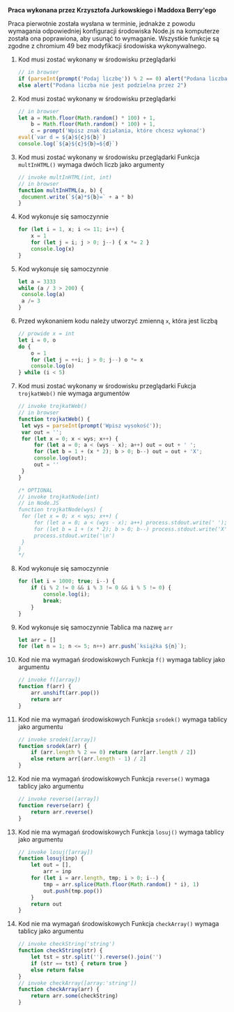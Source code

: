 **Praca wykonana przez Krzysztofa Jurkowskiego i Maddoxa Berry'ego**

Praca pierwotnie została wysłana w terminie, jednakże z powodu wymagania odpowiedniej konfiguracji środowiska Node.js na komputerze została ona poprawiona, aby usunąć to wymaganie. Wszystkie funkcje są zgodne z chromium 49 bez modyfikacji środowiska wykonywalnego.

1. Kod musi zostać wykonany w środowisku przeglądarki

   ```javascript
   // in browser
   if (parseInt(prompt('Podaj liczbę')) % 2 == 0) alert("Podana liczba jest podzielna przez 2");
   else alert("Podana liczba nie jest podzielna przez 2")
   ```
2. Kod musi zostać wykonany w środowisku przeglądarki

   ```javascript
   // in browser
   let a = Math.floor(Math.random() * 100) + 1,
       b = Math.floor(Math.random() * 100) + 1,
       c = prompt('Wpisz znak działania, które chcesz wykonać')
   eval(`var d = ${a}${c}${b}`)
   console.log(`${a}${c}${b}=${d}`)
   ```
3. Kod musi zostać wykonany w środowisku przeglądarki
   Funkcja `multInHTML()` wymaga dwóch liczb jako argumenty

   ```javascript
   // invoke multInHTML(int, int)
   // in browser
   function multInHTML(a, b) {
   	document.write(`${a}*${b}=` + a * b)
   }
   ```
4. Kod wykonuje się samoczynnie

   ```javascript
   for (let i = 1, x; i <= 11; i++) {
       x = 1
       for (let j = i; j > 0; j--) { x *= 2 }
       console.log(x)
   }
   ```
5. Kod wykonuje się samoczynnie

   ```javascript
   let a = 3333
   while (a / 3 > 200) {
   	console.log(a)
   	a /= 3
   }
   ```
6. Przed wykonaniem kodu należy utworzyć zmienną `x`, która jest liczbą

   ```javascript
   // prowide x = int
   let i = 0, o
   do {
       o = 1
       for (let j = ++i; j > 0; j--) o *= x
       console.log(o)
   } while (i < 5)
   ```
7. Kod musi zostać wykonany w środowisku przeglądarki
   Fukcja `trojkatWeb()` nie wymaga argumentów

   ```javascript
   // invoke trojkatWeb()
   // in browser
   function trojkatWeb() {
   	let wys = parseInt(prompt('Wpisz wysokość'));
   	var out = '';
   	for (let x = 0; x < wys; x++) {
   		for (let a = 0; a < (wys - x); a++) out = out + ' ';
   		for (let b = 1 + (x * 2); b > 0; b--) out = out + 'X';
   		console.log(out);
   		out = ''
   	}
   }

   /* OPTIONAL
   // invoke trojkatNode(int)
   // in Node.JS
   function trojkatNode(wys) {
   	for (let x = 0; x < wys; x++) {
   		for (let a = 0; a < (wys - x); a++) process.stdout.write(' ');
   		for (let b = 1 + (x * 2); b > 0; b--) process.stdout.write('X');
   		process.stdout.write('\n')
   	}
   }
   */
   ```
8. Kod wykonuje się samoczynnie

   ```javascript
   for (let i = 1000; true; i--) {
       if (i % 2 != 0 && i % 3 != 0 && i % 5 != 0) {
           console.log(i);
           break;
       }
   }
   ```
9. Kod wykonuje się samoczynnie
   Tablica ma nazwę `arr`

   ```javascript
   let arr = []
   for (let n = 1; n <= 5; n++) arr.push(`książka ${n}`);
   ```
10. Kod nie ma wymagań środowiskowych
    Funkcja `f()` wymaga tablicy jako argumentu

    ```javascript
    // invoke f([array])
    function f(arr) {
        arr.unshift(arr.pop())
        return arr
    }
    ```
11. Kod nie ma wymagań środowiskowych
    Funkcja `srodek()` wymaga tablicy jako argumentu

    ```javascript
    // invoke srodek([array])
    function srodek(arr) {
        if (arr.length % 2 == 0) return (arr[arr.length / 2])
        else return arr[(arr.length - 1) / 2]
    }
    ```
12. Kod nie ma wymagań środowiskowych
    Funkcja `reverse()` wymaga tablicy jako argumentu

    ```javascript
    // invoke reverse([array])
    function reverse(arr) {
        return arr.reverse()
    }
    ```
13. Kod nie ma wymagań środowiskowych
    Funkcja `losuj()` wymaga tablicy jako argumentu

    ```javascript
    // invoke losuj([array])
    function losuj(inp) {
    	let out = [],
    		arr = inp
    	for (let i = arr.length, tmp; i > 0; i--) {
    		tmp = arr.splice(Math.floor(Math.random() * i), 1)
    		out.push(tmp.pop())
    	}
    	return out
    }
    ```
14. Kod nie ma wymagań środowiskowych
    Funkcja `checkArray()` wymaga tablicy jako argumentu

    ```javascript
    // invoke checkString('string')
    function checkString(str) {
    	let tst = str.split('').reverse().join('')
    	if (str == tst) { return true }
    	else return false
    }
    // invoke checkArray([array:'string'])
    function checkArray(arr) {
    	return arr.some(checkString)
    }
    ```
